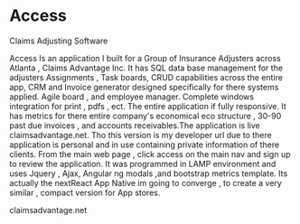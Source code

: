 # Access
Claims Adjusting Software

Access Is an application I built for a Group of Insurance Adjusters across Atlanta , Claims Advantage Inc. It has SQL data base management for the adjusters Assignments , Task boards, CRUD capabilities across the entire app, CRM and Invoice generator designed specifically
for there systems applied. Agile board , and employee manager. Complete windows integration for print , pdfs , ect. The entire application
if fully responsive. It has metrics for there entire company's economical eco structure , 30-90 past due invoices , and accounts receivables.The application is live claimsadvantage.net. Tho this version is my developer url due to there application is personal and in use containing private information of there clients. From the main web page , click access on the main nav and sign up to review the application. It was programmed in LAMP environment and uses Jquery , Ajax, Angular ng modals ,and bootstrap metrics template. Its actually the nextReact App Native im going to converge , to create a very similar , compact version for App stores.

claimsadvantage.net
